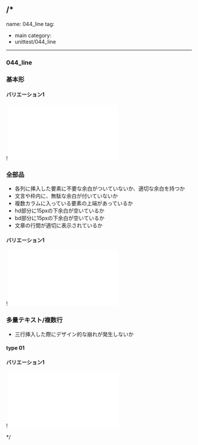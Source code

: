 /*
---
name: 044_line
tag:
  - main
category:
  - unittest/044_line
---

### 044_line
### 基本形

#### バリエーション1

!![044_line_01basic_1.html](./html/044_line/044_line_01basic_1.html)

### 全部品
- 各列に挿入した要素に不要な余白がついていないか、適切な余白を持つか
- 文言や枠内に、無駄な余白が付いていないか
- 複数カラムに入っている要素の上端があっているか
- hd部分に15pxの下余白が空いているか
- bd部分に15pxの下余白が空いているか
- 文章の行間が適切に表示されているか

#### バリエーション1

!![044_line_02all_1.html](./html/044_line/044_line_02all_1.html)

### 多量テキスト/複数行
- 三行挿入した際にデザイン的な崩れが発生しないか

#### type 01
#### バリエーション1

!![044_line_d03manyText_01_1.html](./html/044_line/044_line_d03manyText_01_1.html)

*/
